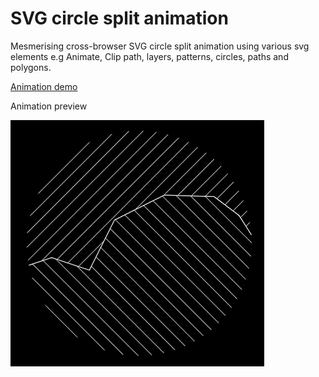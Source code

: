 # SVG circle split animation
Mesmerising cross-browser SVG circle split animation using various svg elements e.g Animate, Clip path, layers, patterns, circles, paths and polygons.

[Animation demo](https://edindelan.github.io/svg-circle-split-animation/)


<p style="text-align: center;">
    <p>Animation preview</p>
    <img src="https://raw.githubusercontent.com/edindelan/svg-circle-split-animation/master/assets/img/svg-circle-split-animation.gif"/>
</p>